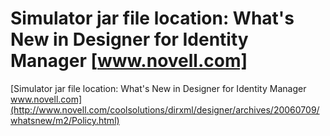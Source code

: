 # Simulator jar file location: What's New in Designer for Identity Manager [www.novell.com]

[Simulator jar file location: What's New in Designer for Identity Manager www.novell.com](http://www.novell.com/coolsolutions/dirxml/designer/archives/20060709/whatsnew/m2/Policy.html)

